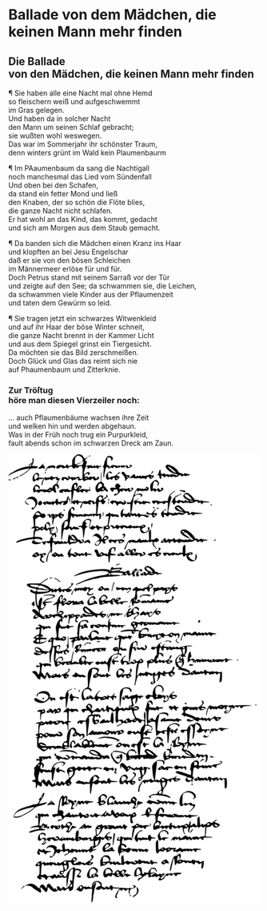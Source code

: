 # Ballade von dem Mädchen, die keinen Mann mehr finden

<a name="95"></a>
## Die Ballade <br />von den Mädchen, die keinen Mann mehr finden

¶ Sie haben alle eine Nacht mal ohne Hemd  
so fleischern weiß und aufgeschwemmt  
im Gras gelegen.  
Und haben da in solcher Nacht  
den Mann um seinen Schlaf gebracht;  
sie wußten wohl weswegen.  
Das war im Sommerjahr ihr schönster Traum,  
denn winters grünt im Wald kein Plaumenbaurm

¶ Im PAaumenbaum da sang die Nachtigall  
noch manchesmal das Lied vom Sündenfall  
Und oben bei den Schafen,  
da stand ein fetter Mond und ließ  
den Knaben, der so schön die Flöte blies,  
die ganze Nacht nicht schlafen.  
Er hat wohl an das Kind, das kommt, gedacht  
und sich am Morgen aus dem Staub gemacht.

¶ Da banden sich die Mädchen einen Kranz ins Haar  
und klopften an bei Jesu Engelschar  
daß er sie von den bösen Schleichen  
im Männermeer erlöse für und für.  
Doch Petrus stand mit seinem Sarraß vor der Tür  
und zeigte auf den See; da schwammen sie, die Leichen,  
da schwammen viele Kinder aus der Pflaumenzeit  
<a name="96"></a>und taten dem Gewürm so leid.

¶ Sie tragen jetzt ein schwarzes Witwenkleid  
und auf ihr Haar der böse Winter schneit,  
die ganze Nacht brennt in der Kammer Licht  
und aus dem Spiegel grinst ein Tiergesicht.  
Da möchten sie das Bild zerschmeißen.  
Doch Glück und Glas das reimt sich nie  
auf Phaumenbaum und Zitterknie.

### Zur Tröſtug<br /> höre man diesen Vierzeiler noch:

… auch Pflaumenbäume wachsen ihre Zeit  
und welken hin und werden abgehaun.  
Was in der Früh noch trug ein Purpurkleid,  
fault abends schon im schwarzen Dreck am Zaun.

<a name="97"></a>![Nachbildung einer Manuſkriptſeite](.gitbook/assets/Nachbildung_einer_Manuſkriptſeite.svg)
